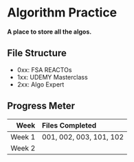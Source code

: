 # Algorithm Practice

**A place to store all the algos.**

## File Structure

- 0xx: FSA REACTOs
- 1xx: UDEMY Masterclass
- 2xx: Algo Expert

## Progress Meter

|   Week | Files Completed         |
| -----: | :---------------------- |
| Week 1 | 001, 002, 003, 101, 102 |
| Week 2 |                         |
